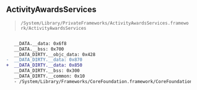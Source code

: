## ActivityAwardsServices

> `/System/Library/PrivateFrameworks/ActivityAwardsServices.framework/ActivityAwardsServices`

```diff

   __DATA.__data: 0x6f8
   __DATA.__bss: 0x700
   __DATA_DIRTY.__objc_data: 0x428
-  __DATA_DIRTY.__data: 0x870
+  __DATA_DIRTY.__data: 0x850
   __DATA_DIRTY.__bss: 0x300
   __DATA_DIRTY.__common: 0x10
   - /System/Library/Frameworks/CoreFoundation.framework/CoreFoundation

```
